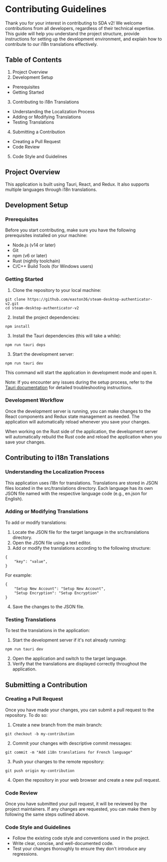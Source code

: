 # Contributing Guidelines

Thank you for your interest in contributing to SDA v2! We welcome contributions from all developers, regardless of their technical expertise. This guide will help you understand the project structure, provide instructions for setting up the development environment, and explain how to contribute to our i18n translations effectively.

## Table of Contents
1. Project Overview
2. Development Setup
  - Prerequisites
  - Getting Started
3. Contributing to i18n Translations
  - Understanding the Localization Process
  - Adding or Modifying Translations
  - Testing Translations
4. Submitting a Contribution
  - Creating a Pull Request
  - Code Review
5. Code Style and Guidelines

## Project Overview
This application is built using Tauri, React, and Redux. It also supports multiple languages through i18n translations.

## Development Setup
### Prerequisites
Before you start contributing, make sure you have the following prerequisites installed on your machine:

 - Node.js (v14 or later)
 - Git
 - npm (v6 or later)
 - Rust (nightly toolchain)
 - C/C++ Build Tools (for Windows users)

### Getting Started
1. Clone the repository to your local machine:
```
git clone https://github.com/easton36/steam-desktop-authenticator-v2.git
cd steam-desktop-authenticator-v2
```
2. Install the project dependencies:
```
npm install
```
3. Install the Tauri dependencies (this will take a while):
```
npm run tauri deps
```
3. Start the development server:
```
npm run tauri dev
```
This command will start the application in development mode and open it.

Note: If you encounter any issues during the setup process, refer to the [Tauri documentation](https://tauri.app/v1/guides/getting-started/prerequisites) for detailed troubleshooting instructions.

### Development Workflow
Once the development server is running, you can make changes to the React components and Redux state management as needed. The application will automatically reload whenever you save your changes.

When working on the Rust side of the application, the development server will automatically rebuild the Rust code and reload the application when you save your changes.

## Contributing to i18n Translations
### Understanding the Localization Process
This application uses i18n for translations. Translations are stored in JSON files located in the src/translations directory. Each language has its own JSON file named with the respective language code (e.g., en.json for English).

### Adding or Modifying Translations
To add or modify translations:

1. Locate the JSON file for the target language in the src/translations directory.
2. Open the JSON file using a text editor.
3. Add or modify the translations according to the following structure:
```
{
	"key": "value",
}
```
For example:
```
{
	"Setup New Account": "Setup New Account",
	"Setup Encryption": "Setup Encryption"
}
```
4. Save the changes to the JSON file.

### Testing Translations
To test the translations in the application:

1. Start the development server if it's not already running:
```
npm run tauri dev
```
2. Open the application and switch to the target language.
3. Verify that the translations are displayed correctly throughout the application.

## Submitting a Contribution
### Creating a Pull Request
Once you have made your changes, you can submit a pull request to the repository. To do so:

1. Create a new branch from the main branch:
```
git checkout -b my-contribution
```
2. Commit your changes with descriptive commit messages:
```
git commit -m "Add i18n translations for French language"
```
3. Push your changes to the remote repository:
```
git push origin my-contribution
```
4. Open the repository in your web browser and create a new pull request.

### Code Review
Once you have submitted your pull request, it will be reviewed by the project maintainers. If any changes are requested, you can make them by following the same steps outlined above.

### Code Style and Guidelines
 - Follow the existing code style and conventions used in the project.
 - Write clear, concise, and well-documented code.
 - Test your changes thoroughly to ensure they don't introduce any regressions.